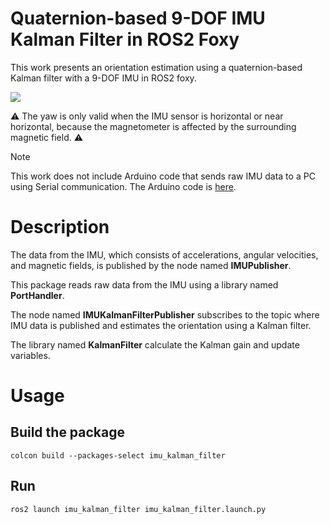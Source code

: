 # Quaternion-based 9-DOF IMU Kalman Filter in ROS2 Foxy

This work presents an orientation estimation using a quaternion-based Kalman filter with a 9-DOF IMU in ROS2 foxy.

<p align = "left">
 <img src = "https://github.com/SeonilChoi/Quaternion-based-9-DOF-IMU-Kalman-Filter-in-ROS2-Foxy/assets/172185042/616a6027-c3df-443f-a143-0f3f420fabad" />
</p>

 :warning: The yaw is only valid when the IMU sensor is horizontal or near horizontal, because the magnetometer is affected by the surrounding magnetic field. :warning:

> [!NOTE]
> This work does not include Arduino code that sends raw IMU data to a PC using Serial communication. The Arduino code is [here](https://github.com/SeonilChoi/MPU-9250-Serial-Communication.git).

# Description

The data from the IMU, which consists of accelerations, angular velocities, and magnetic fields, is published by the node named **IMUPublisher**.

This package reads raw data from the IMU using a library named **PortHandler**.

The node named **IMUKalmanFilterPublisher** subscribes to the topic where IMU data is published and estimates the orientation using a Kalman filter.

The library named **KalmanFilter** calculate the Kalman gain and update variables.

# Usage

## Build the package

```
colcon build --packages-select imu_kalman_filter
```

## Run

```
ros2 launch imu_kalman_filter imu_kalman_filter.launch.py
```
